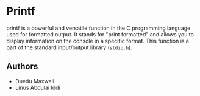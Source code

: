 # Printf
printf is a powerful and versatile function in the C programming language used for formatted output. It stands for "print formatted" and allows you to display information on the console in a specific format. This function is a part of the standard input/output library (`stdio.h`).

## Authors

- Duedu Maxwell
- Linus Abdulai Iddi
